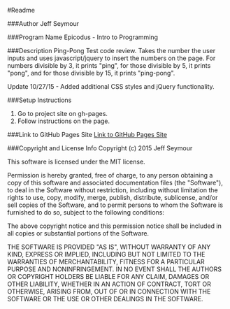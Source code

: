 #Readme

###Author
Jeff Seymour

###Program Name
Epicodus - Intro to Programming

###Description
Ping-Pong Test code review.
Takes the number the user inputs and uses javascript/jquery to insert the numbers on the page.
For numbers divisible by 3, it prints "ping", for those divisible by 5, it prints "pong", and for those divisible by 15, it prints "ping-pong".

Update 10/27/15 - Added additional CSS styles and jQuery functionality.

###Setup Instructions
1. Go to project site on gh-pages.
2. Follow instructions on the page.

###Link to GitHub Pages Site
[Link to GitHub Pages Site](http://jeffsdev.github.io/ping-pong-test/)

###Copyright and License Info
Copyright (c) 2015 Jeff Seymour

This software is licensed under the MIT license.

Permission is hereby granted, free of charge, to any person obtaining a copy
of this software and associated documentation files (the "Software"), to deal
in the Software without restriction, including without limitation the rights
to use, copy, modify, merge, publish, distribute, sublicense, and/or sell
copies of the Software, and to permit persons to whom the Software is
furnished to do so, subject to the following conditions:

The above copyright notice and this permission notice shall be included in
all copies or substantial portions of the Software.

THE SOFTWARE IS PROVIDED "AS IS", WITHOUT WARRANTY OF ANY KIND, EXPRESS OR
IMPLIED, INCLUDING BUT NOT LIMITED TO THE WARRANTIES OF MERCHANTABILITY,
FITNESS FOR A PARTICULAR PURPOSE AND NONINFRINGEMENT. IN NO EVENT SHALL THE
AUTHORS OR COPYRIGHT HOLDERS BE LIABLE FOR ANY CLAIM, DAMAGES OR OTHER
LIABILITY, WHETHER IN AN ACTION OF CONTRACT, TORT OR OTHERWISE, ARISING FROM,
OUT OF OR IN CONNECTION WITH THE SOFTWARE OR THE USE OR OTHER DEALINGS IN
THE SOFTWARE.
